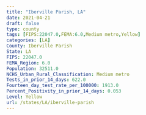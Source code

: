 ```yaml
---
title: "Iberville Parish, LA"
date: 2021-04-21
draft: false
type: county
tags: [FIPS:22047.0,FEMA:6.0,Medium metro,Yellow]
categories: [LA]
County: Iberville Parish
State: LA
FIPS: 22047.0
FEMA_Region: 6.0
Population: 32511.0
NCHS_Urban_Rural_Classification: Medium metro
Tests_in_prior_14_days: 622.0
Fourteen_day_test_rate_per_100000: 1913.0
Percent_Positivity_in_prior_14_days: 0.053
Level: Yellow
url: /states/LA/iberville-parish
---
```



